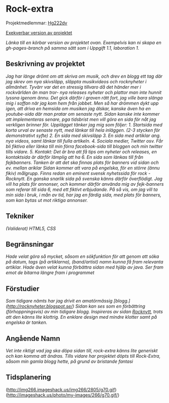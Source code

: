 # Rock-extra
Projektmedlemmar: 
[Hg222dv](https://github.com/henceee)


[Exekverbar version av projektet](https://github.com/henceee/Webbprojekt)

*Länka till en körbar version av projektet ovan. Exempelvis kan ni skapa en gh-pages-branch på samma sätt som i Uppgift 1.1, laboration 1.*

## Beskrivning av projektet
*Jag har länge drömt om att skriva om musik, och drev en blogg ett tag där jag skrev om nya skivsläpp, släppta musikvideos*
*och rocknyheter i allmänhet. Tyvärr var det en stressig tillvaro då det händer mer i rockvärlden än man tror- nya releases*
*nyheter och plattor man inte hunnit lyssna igenom ännu. Det gick därför i graven rätt fort, jag ville bara slänga mig i soffan*
*när jag kom hem från jobbet.*
*Men så har drömmen dykt upp igen, att driva en hemsida om musiken jag älskar, kanske även ha en youtube-sida där man pratar om senaste nytt.*
*Sidan kanske inte kommer att implementeras senare, pga tidsbrist men vill göra en sida för nåt jag verkligen brinner för. Upplägget tänker jag mig som följer:*
*1. Startsida med korta urval av senaste nytt, med länkar till hela inläggen. (2-3 stycken för demonstrativt syfte)*
*2. En sida med skivsläpp*
*3. En sida med artiklar ang. nya videos, samt länkar till fulla artikeln.*
*4. Sociala medier, Twitter osv. Får bli fiktiva eller länka till min förra facebook-sida till bloggen och min twitter tills vidare.*
*5. Kontakt: Det är bra att få tips om nyheter och releases, en kontaktsida är därför lämplig att ha*
*6. En sida som länkas till från fejkbanners. Tanken är att det ska finnas plats för banners vid sidan och ev. mellan ariklar*
*Sidan kommer att vara på engelska, för en större (ännu fikiv) målgrupp. Finns redan en eminent svensk nyhetssida för rock - Rocknytt.*
*En ganska snarlik sida på svenska känns därför överflödigt.*
*Jag vill ha plats för annonser, och kommer därför använda mig av fejk-banners som referar till sida 6, med ett fiktivt erbjudande.*
*På så vis, om jag vill ta min sida i bruk, i mån av tid, har jag en färdig sida, med plats för banners, som kan bytas ut mot riktiga annonser.*

## Tekniker
*(Validerat) HTML5, CSS*

## Begränsningar
*Hade velat göra så mycket, såsom en sökfunktion för att genom att söka på datum, tags (på artiklarna), (band/artist) namn kunna få fram relevanta*
*artiklar. Hade även velat kunna förbättra sidan med hjälp av java. Ser fram emot de bitarna längre fram i programmet*

## Förstudier
*Som tidigare nämts har jag drivit en amatörmässig  [blogg.] (http://rocknyheter.blogspot.se/)*
*Sidan kan ses som en förbättring (förhoppningsvis) av min tidigare blogg.*
*Inspireras av sidan [Rocknytt](http://www.rocknytt.net/), trots att den känns lite klottrig. En enklare design med mindre klotter samt på engelska är tanken.*


## Angående Namn
*Vet inte riktigt vad jag ska döpa sidan till, rock-extra känns lite generiskt och kan komma att ändras. Tills vidare har projektet döpts*
*till Rock-Extra, såsom min gamla blogg hette, på grund av bristande fantasi*

## Tidsplanering
(http://img266.imageshack.us/img266/2805/g70.gif)
(http://imageshack.us/photo/my-images/266/g70.gif/)

